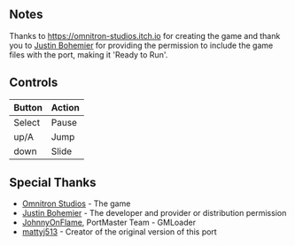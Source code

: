 
## Notes

Thanks to https://omnitron-studios.itch.io for creating the game and thank you to [Justin Bohemier](https://justinbohemier.wixsite.com/portfolio/game-design) for providing the permission to include the game files with the port, making it 'Ready to Run'.

## Controls

|Button| Action |
|--|--|
| Select | Pause  |
| up/A| Jump|
| down| Slide |


## Special Thanks

* [Omnitron Studios](https://omnitron-studios.itch.io) - The game
* [Justin Bohemier](https://justinbohemier.wixsite.com/portfolio/game-design) - The developer and provider or distribution permission
* [JohnnyOnFlame](https://portmaster.games/profile.html?porter=Johnny%20on%20Flame), PortMaster Team - GMLoader
* [mattyj513](https://portmaster.games/profile.html?porter=mattyj513) - Creator of the original version of this port
